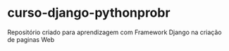 # curso-django-pythonprobr
Repositório criado para aprendizagem com Framework Django na criação de paginas Web
